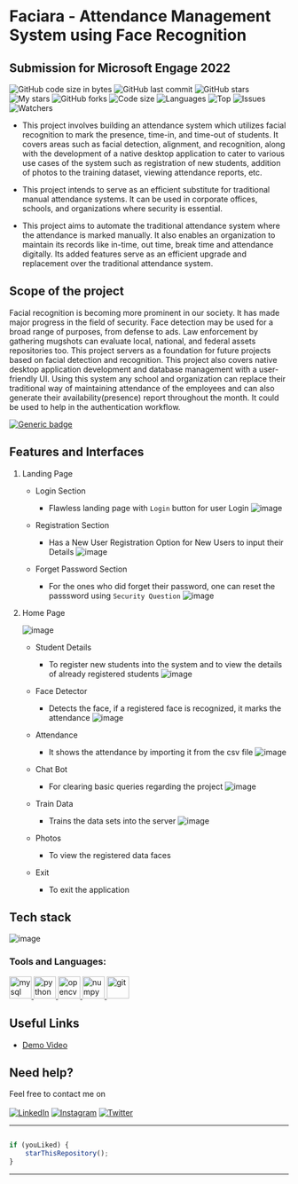 # Faciara - Attendance Management System using Face Recognition
## Submission for Microsoft Engage 2022

![GitHub code size in bytes](https://img.shields.io/github/languages/code-size/Apurva-tech/unite?logo=github&style=for-the-badge)
![GitHub last commit](https://img.shields.io/github/last-commit/Raj82862/Raj82862?style=for-the-badge)
![GitHub stars](https://img.shields.io/github/stars/Apurva-tech/unite?style=for-the-badge)
![My stars](https://img.shields.io/github/stars/Apurva-tech?affiliations=OWNER%2CCOLLABORATOR&style=for-the-badge&label=My%20stars)
![GitHub forks](https://img.shields.io/github/forks/Apurva-tech/unite?style=for-the-badge&logo=git)
![Code size](https://img.shields.io/github/languages/code-size/Apurva-tech/unite?style=for-the-badge)
![Languages](https://img.shields.io/github/languages/count/Apurva-tech/unite?style=for-the-badge)
![Top](https://img.shields.io/github/languages/top/Apurva-tech/unite?style=for-the-badge&label=Top%20Languages)
![Issues](https://img.shields.io/github/issues/Apurva-tech/unite?style=for-the-badge&label=Issues)
![Watchers](https://img.shields.io/github/watchers/Apurva-tech/unite?label=Watch&style=for-the-badge)

* This project involves building an attendance system which utilizes facial recognition to mark the presence, time-in, and time-out of students. It covers areas such as facial detection, alignment, and recognition, along with the development of a native desktop application to cater to various use cases of the system such as registration of new students, addition of photos to the training dataset, viewing attendance reports, etc. 

* This project intends to serve as an efficient substitute for traditional manual attendance systems. It can be used in corporate offices, schools, and organizations where security is essential.

* This project aims to automate the traditional attendance system where the attendance is marked manually. It also enables an organization to maintain its records like in-time, out time, break time and attendance digitally. Its added features serve as an efficient upgrade and replacement over the traditional attendance system.

## Scope of the project 
Facial recognition is becoming more prominent in our society. It has made major progress in the field of security. 
Face detection may be used for a broad range of purposes, from defense to ads.
Law enforcement by gathering mugshots can evaluate local, national, and federal assets repositories too.
This project servers as a foundation for future projects based on facial detection and recognition. 
This project also covers native desktop application development and database management with a user-friendly UI. Using this system any school and organization can replace their traditional way of maintaining attendance of the employees and can also generate their availability(presence) report throughout the month. It could be used to help in the authentication workflow.

[![Generic badge](https://img.shields.io/badge/view-demo-blue?style=for-the-badge&label=View%20Demo%20Video)](https://youtu.be/OKKK1GOnlIU) 

## Features and Interfaces

1. Landing Page
   
   - Login Section
     - Flawless landing page with `Login` button for user Login
   ![image](https://github.com/ankitadubey28/Microsoft_Engage-2022/blob/master/Login.jpeg)

   - Registration Section 
     - Has a New User Registration Option for New Users to input their Details
   ![image](https://github.com/ankitadubey28/Microsoft_Engage-2022/blob/master/Register.jpeg)
   
   - Forget Password Section
     - For the ones who did forget their password, one can reset the passsword using `Security Question`
   ![image](https://github.com/ankitadubey28/Microsoft_Engage-2022/blob/master/Forget%20Password.jpeg)
   
2. Home Page

   ![image](https://github.com/ankitadubey28/Microsoft_Engage-2022/blob/master/Home%20page.jpeg)

   - Student Details 
     - To register new students into the system and to view the details of already registered students
   ![image](https://github.com/ankitadubey28/Microsoft_Engage-2022/blob/master/student%20management.jpeg)

   - Face Detector 
     - Detects the face, if a registered face is recognized, it marks the attendance
    ![image](https://github.com/ankitadubey28/Microsoft_Engage-2022/blob/master/face%20recognition.jpeg)

   - Attendance 
     - It shows the attendance by importing it from the csv file
    ![image](https://github.com/ankitadubey28/Microsoft_Engage-2022/blob/master/attendance.jpeg)

   - Chat Bot 
     - For clearing basic queries regarding the project
    ![image](https://github.com/ankitadubey28/Microsoft_Engage-2022/blob/master/chatbot.jpeg)

   - Train Data 
     - Trains the data sets into the server
    ![image](https://github.com/ankitadubey28/Microsoft_Engage-2022/blob/master/train%20dataset.jpeg)

   - Photos
     - To view the registered data faces
   
   - Exit
     - To exit the application

## Tech stack

![image](https://github.com/ankitadubey28/Microsoft_Engage-2022/blob/master/Frame%201.png)

### Tools and Languages: 
<p align="left"> 
<a href="https://www.mysql.com/" target="_blank"><img src="https://cdn.jsdelivr.net/gh/devicons/devicon/icons/mysql/mysql-original-wordmark.svg" alt="mysql" width="40" height="40"/> </a> 
<a href="https://www.python.org/" target="_blank"> <img src="https://cdn.jsdelivr.net/gh/devicons/devicon/icons/python/python-original.svg" alt="python" width="40" height="40"/> </a> 
<a href="https://opencv.org/" target="_blank"> <img src="https://cdn.jsdelivr.net/gh/devicons/devicon/icons/opencv/opencv-original.svg" alt="opencv" width="40" height="40"/> </a> 
<a href="https://numpy.org/" target="_blank"> <img src="https://cdn.jsdelivr.net/gh/devicons/devicon/icons/numpy/numpy-original-wordmark.svg" alt="numpy" width="40" height="40"/> </a> 
<a href="https://git-scm.com/" target="_blank"> <img src="https://www.vectorlogo.zone/logos/git-scm/git-scm-icon.svg" alt="git" width="40" height="40"/> </a> 
</p>


## Useful Links

- [Demo Video](https://youtu.be/OKKK1GOnlIU)

## Need help?

Feel free to contact me on <br /><br />
[![LinkedIn](https://img.shields.io/badge/LinkedIn-0077B5?style=for-the-badge&logo=linkedin&logoColor=white)](https://www.linkedin.com/in/ankita-dubey-7a9b21216) [![Instagram](https://img.shields.io/badge/Instagram-E4405F?style=for-the-badge&logo=instagram&logoColor=white)](https://www.instagram.com/ankudubey_28?igshid=YmMyMTA2M2Y=) [![Twitter](https://img.shields.io/badge/Twitter-1DA1F2?style=for-the-badge&logo=twitter&logoColor=white)](https://twitter.com/AnkitaD14926306?t=dJ-vqPzLbOWZ8ycumYmhxg&s=09)

---------

```javascript

if (youLiked) {
    starThisRepository();
}

```

-----------
